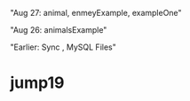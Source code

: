"Aug 27: animal, enmeyExample, exampleOne"

"Aug 26: animalsExample"

"Earlier: Sync , MySQL Files" 

# jump19
